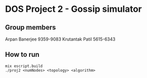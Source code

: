 # DOS Project 2 - Gossip simulator

## Group members
Arpan Banerjee 9359-9083
Krutantak Patil 5615-6343

## How to run
```
mix escript.build
./proj2 <numNodes> <topology> <algorithm>
```
